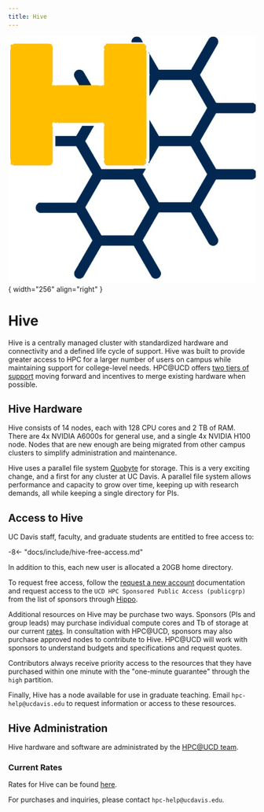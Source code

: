 ```yaml
---
title: Hive
---
```


![Hive Logo](../assets/hive-icon.png){ width="256" align="right" }

# Hive

Hive is a centrally managed cluster with standardized hardware and connectivity and a defined life cycle of support.
Hive was built to provide greater access to HPC for a larger number of users on campus while maintaining support for
college-level needs. HPC@UCD offers [two tiers of support](https://hpc.ucdavis.edu/model-hpc-hardware-support) moving forward and incentives to merge existing hardware when possible.

## Hive Hardware

Hive consists of 14 nodes, each with 128 CPU cores and 2 TB of RAM. There are 4x NVIDIA A6000s for general
use, and a single 4x NVIDIA H100 node. Nodes that are new enough are being migrated from other campus clusters to
simplify administration and maintenance.

Hive uses a parallel file system [Quobyte](https://www.quobyte.com) for storage. This is a very exciting change, and a
first for any cluster at UC Davis. A parallel file system allows performance and capacity to grow over time, keeping up
with research demands, all while keeping a single directory for PIs.

## Access to Hive

UC Davis staff, faculty, and graduate students are entitled to free access to:

-8<- "docs/include/hive-free-access.md"

In addition to this, each new user is allocated a 20GB home directory.

To request free access, follow the [request a new account](/account-requests/#how-to-request-a-new-account-on-a-cluster)
documentation and request access to the `UCD HPC Sponsored Public Access (publicgrp)` from the list of sponsors through
[Hippo](https://hippo.ucdavis.edu/Hive/myaccount).

Additional resources on Hive may be purchase two ways. Sponsors (PIs and group leads) may purchase individual compute cores and Tb of storage at our current [rates](https://hpc.ucdavis.edu/rates#hive). In consultation with HPC@UCD, sponsors may also purchase approved nodes to contribute to Hive. HPC@UCD will work with sponsors to understand budgets and specifications and request quotes.

Contributors always receive priority access to the resources that they have purchased within one minute with the
"one-minute guarantee" through the `high` partition.

Finally, Hive has a node available for use in graduate teaching. Email `hpc-help@ucdavis.edu` to request information or access to these resources.

## Hive Administration

Hive hardware and software are administrated by the [HPC@UCD team](https://hpc.ucdavis.edu/people).

### Current Rates

Rates for Hive can be found [here](https://hpc.ucdavis.edu/rates#hive).

For purchases and inquiries, please contact `hpc-help@ucdavis.edu`.
